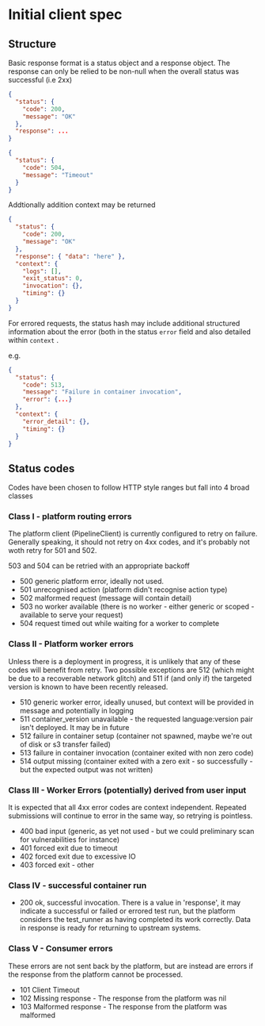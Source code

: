 # Initial client spec

## Structure

Basic response format is a status object and a response object. The response can only be relied to be non-null when the overall status was successful (i.e 2xx)

```json
{
  "status": {
    "code": 200,
    "message": "OK"    
  },
  "response": ...
}
```

```json
{
  "status": {
    "code": 504,
    "message": "Timeout"    
  }
}
```

Addtionally addition context may be returned

```json
{
  "status": {
    "code": 200,
    "message": "OK"    
  },
  "response": { "data": "here" },
  "context": {
    "logs": [],
    "exit_status": 0,
    "invocation": {},
    "timing": {}
  }
}
```

For errored requests, the status hash may include additional structured information about the error (both in the status `error` field and also detailed within `context` .

e.g. 

```json
{
  "status": {
    "code": 513,
    "message": "Failure in container invocation",
    "error": {...}    
  },
  "context": {
    "error_detail": {},
    "timing": {}
  }
}
```

## Status codes 

Codes have been chosen to follow HTTP style ranges but fall into 4 broad classes

### Class I - platform routing errors

The platform client (PipelineClient) is currently configured to retry on failure. Generally speaking, it should not retry on 4xx codes, and it's probably not woth retry for 501 and 502.

503 and 504 can be retried with an appropriate backoff

 - 500 generic platform error, ideally not used. 
 - 501 unrecognised action (platform didn't recognise action type)
 - 502 malformed request (message will contain detail)
 - 503 no worker available (there is no worker - either generic or scoped - available to serve your request)
 - 504 request timed out while waiting for a worker to complete

### Class II - Platform worker errors

Unless there is a deployment in progress, it is unlikely that any of these codes will benefit from retry. Two possible exceptions are 512 (which might be due to a recoverable network glitch) and 511 if (and only if) the targeted version is known to have been recently released.

 - 510 generic worker error, ideally unused, but context will be provided in message and potentially in logging
 - 511 container_version unavailable - the requested language:version pair isn't deployed. It may be in future
 - 512 failure in container setup (container not spawned, maybe we're out of disk or s3 transfer failed)
 - 513 failure in container invocation (container exited with non zero code)
 - 514 output missing (container exited with a zero exit - so successfully - but the expected output was not written)


### Class III - Worker Errors (potentially) derived from user input

It is expected that all 4xx error codes are context independent. Repeated submissions will continue to error in the same way, so retrying is pointless.

 - 400 bad input (generic, as yet not used - but we could preliminary scan for vulnerabilities for instance)
 - 401 forced exit due to timeout
 - 402 forced exit due to excessive IO
 - 403 forced exit - other

### Class IV - successful container run

 - 200 ok, successful invocation. There is a value in 'response', it may indicate a successful or failed or errored test run, but the platform considers the test_runner as having completed its work correctly. Data in response is ready for returning to upstream systems.
 
### Class V - Consumer errors

These errors are not sent back by the platform, but are instead are errors if the response from the platform cannot be processed.

- 101 Client Timeout
- 102 Missing response - The response from the platform was nil
- 103 Malformed response - The response from the platform was malformed
